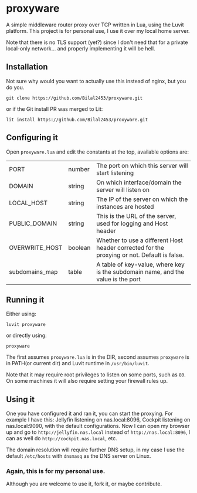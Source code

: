# proxyware
A simple middleware router proxy over TCP written in Lua, using the Luvit platform.
This project is for personal use, I use it over my local home server.

Note that there is no TLS support (yet?) since I don't need that for a private local-only network... and properly implementing it will be hell.

## Installation

Not sure why would you want to actually use this instead of nginx, but you do you.

`git clone https://github.com/Bilal2453/proxyware.git`

or if the Git install PR was merged to Lit:

`lit install https://github.com/Bilal2453/proxyware.git`

## Configuring it

Open `proxyware.lua` and edit the constants at the top, available options are:

|  |   |   |
| - | - | - |
| PORT | number | The port on which this server will start listening |
| DOMAIN | string | On which interface/domain the server will listen on |
| LOCAL_HOST | string | The IP of the server on which the instances are hosted |
| PUBLIC_DOMAIN | string | This is the URL of the server, used for logging and Host header |
| OVERWRITE_HOST | boolean | Whether to use a different Host header corrected for the proxying or not. Default is false. |
| subdomains_map | table | A table of key-value, where key is the subdomain name, and the value is the port |

## Running it

Either using:

`luvit proxyware`

or directly using:

`proxyware`

The first assumes `proxyware.lua` is in the DIR, second assumes `proxyware` is in PATH(or current dir) and Luvit runtime in `/usr/bin/luvit`.

Note that it may require root privileges to listen on some ports, such as `80`. On some machines it will also require setting your firewall rules up.

## Using it

One you have configured it and ran it, you can start the proxying. For example I have this:
Jellyfin listening on nas.local:8096, Cockpit listening on nas.local:9090, with the default configurations. Now I can open my browser up and go to `http://jellyfin.nas.local` instead of `http://nas.local:8096`, I can as well do `http://cockpit.nas.local`, etc.

The domain resolution will require further DNS setup, in my case I use the default `/etc/hosts` with `dnsmasq` as the DNS server on Linux.

### Again, this is for my personal use.

Although you are welcome to use it, fork it, or maybe contribute.
